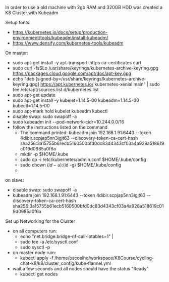 In order to use a old machine with 2gb RAM and 320GB HDD was created a K8 Cluster with Kubeadm

Setup fonts:
* https://kubernetes.io/docs/setup/production-environment/tools/kubeadm/install-kubeadm/
* https://www.densify.com/kubernetes-tools/kubeadm


On master:
* sudo apt-get install -y apt-transport-https ca-certificates curl
* sudo curl -fsSLo /usr/share/keyrings/kubernetes-archive-keyring.gpg https://packages.cloud.google.com/apt/doc/apt-key.gpg
* echo "deb [signed-by=/usr/share/keyrings/kubernetes-archive-keyring.gpg] https://apt.kubernetes.io/ kubernetes-xenial main" | sudo tee /etc/apt/sources.list.d/kubernetes.list
* sudo apt-get update
* sudo apt-get install -y kubelet=1.14.5-00 kubeadm=1.14.5-00 kubectl=1.14.5-00
* sudo apt-mark hold kubelet kubeadm kubectl
* disable swap: sudo swapoff -a
* sudo kubeadm init --pod-network-cidr=10.244.0.0/16
* follow the instructions listed on the command
  * The command printed: kubeadm join 192.168.1.91:6443 --token 4dibir.scpjap5nn3igjt63 --discovery-token-ca-cert-hash sha256:3a15755b61ecb5160500bfd0dc83d4343cf03a4a928a518619c019d0985a0f6a
  * mkdir -p $HOME/.kube 
  * sudo cp -i /etc/kubernetes/admin.conf $HOME/.kube/config 
  * sudo chown $(id -u):$(id -g) $HOME/.kube/config
  * 

on slave:
* disable swap: sudo swapoff -a
* kubeadm join 192.168.1.91:6443 --token 4dibir.scpjap5nn3igjt63 --discovery-token-ca-cert-hash sha256:3a15755b61ecb5160500bfd0dc83d4343cf03a4a928a518619c019d0985a0f6a


Set up Networking for the Cluster
* on all computers run: 
  * echo "net.bridge.bridge-nf-call-iptables=1" |
  * sudo tee -a /etc/sysctl.conf
  * sudo sysctl -p
* on master node rum:
  * kubectl apply -f /home/bscoelho/workspace/K8Course/cycling-chat-k8/k8/cluster_config/kube-flannel.yml
* wait a few seconds and all nodes should have the status "Ready"
  * kubectl get nodes
